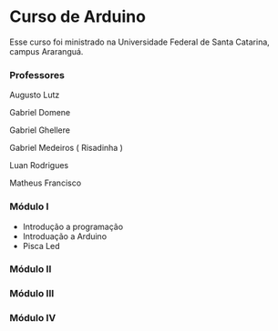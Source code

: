 # Curso de Arduino 

Esse curso foi ministrado na Universidade Federal de Santa Catarina, campus Araranguá.


### Professores

Augusto Lutz

Gabriel Domene

Gabriel Ghellere

Gabriel Medeiros ( Risadinha )

Luan Rodrigues

Matheus Francisco



### Módulo I

- Introdução a programação
- Introduação a Arduino
- Pisca Led
	
### Módulo II

### Módulo III

### Módulo IV



